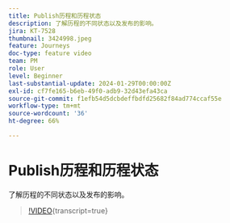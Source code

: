```yaml
---
title: Publish历程和历程状态
description: 了解历程的不同状态以及发布的影响。
jira: KT-7528
thumbnail: 3424998.jpeg
feature: Journeys
doc-type: feature video
team: PM
role: User
level: Beginner
last-substantial-update: 2024-01-29T00:00:00Z
exl-id: cf7fe165-b6eb-49f0-adb9-32d43efa43ca
source-git-commit: f1efb54d5dcbdeffbdfd25682f84ad774ccaf55e
workflow-type: tm+mt
source-wordcount: '36'
ht-degree: 66%

---
```


# Publish历程和历程状态

了解历程的不同状态以及发布的影响。

>[!VIDEO](https://video.tv.adobe.com/v/3424998?quality=12&learn=on){transcript=true}
